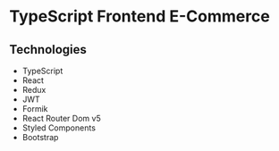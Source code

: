 # TypeScript Frontend E-Commerce

## Technologies

-   TypeScript
-   React
-   Redux
-   JWT
-   Formik
-   React Router Dom v5
-   Styled Components
-   Bootstrap
